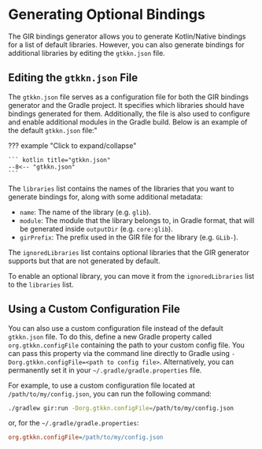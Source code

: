 # Generating Optional Bindings

The GIR bindings generator allows you to generate Kotlin/Native bindings for a list of default libraries.
However, you can also generate bindings for additional libraries by editing the `gtkkn.json` file.

## Editing the `gtkkn.json` File

The `gtkkn.json` file serves as a configuration file for both the GIR bindings generator and the Gradle project. It
specifies which libraries should have bindings generated for them. Additionally, the file is also used to configure and
enable additional modules in the Gradle build. Below is an example of the default `gtkkn.json` file:"

??? example "Click to expand/collapse"

    ``` kotlin title="gtkkn.json"
    --8<-- "gtkkn.json"
    ```

The `libraries` list contains the names of the libraries that you want to generate bindings for, along with some
additional metadata:

- `name`: The name of the library (e.g. `glib`).
- `module`: The module that the library belongs to, in Gradle format, that will be generated inside `outputDir`
  (e.g. `core:glib`).
- `girPrefix`: The prefix used in the GIR file for the library (e.g. `GLib-`).

The `ignoredLibraries` list contains optional libraries that the GIR generator supports but that are not generated by
default.

To enable an optional library, you can move it from the `ignoredLibraries` list to the `libraries` list.

## Using a Custom Configuration File

You can also use a custom configuration file instead of the default `gtkkn.json` file. To do this, define a new Gradle
property called `org.gtkkn.configFile` containing the path to your custom config file. You can pass this property via
the command line directly to Gradle using `-Dorg.gtkkn.configFile=<path to config file>`. Alternatively, you can
permanently set it in your `~/.gradle/gradle.properties` file.

For example, to use a custom configuration file located at `/path/to/my/config.json`, you can run the following command:

``` bash
./gradlew gir:run -Dorg.gtkkn.configFile=/path/to/my/config.json
```

or, for the `~/.gradle/gradle.properties`:

``` ini
org.gtkkn.configFile=/path/to/my/config.json
```
